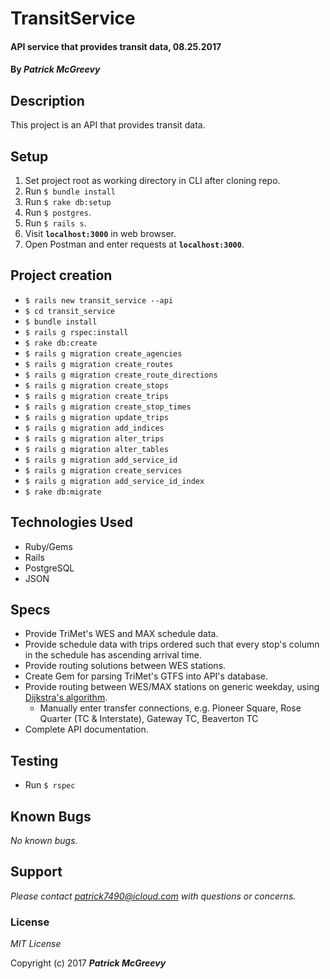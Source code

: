 # TransitService

#### API service that provides transit data, 08.25.2017

#### By _**Patrick McGreevy**_

## Description
This project is an API that provides transit data.


## Setup
1. Set project root as working directory in CLI after cloning repo.
2. Run `$ bundle install`
3. Run `$ rake db:setup`
4. Run `$ postgres`.
5. Run `$ rails s`.
6. Visit **`localhost:3000`**  in web browser.
7. Open Postman and enter requests at **`localhost:3000`**.


## Project creation

* `$ rails new transit_service --api`
* `$ cd transit_service`
* `$ bundle install`
* `$ rails g rspec:install`
* `$ rake db:create`
* `$ rails g migration create_agencies`
* `$ rails g migration create_routes`
* `$ rails g migration create_route_directions`
* `$ rails g migration create_stops`
* `$ rails g migration create_trips`
* `$ rails g migration create_stop_times`
* `$ rails g migration update_trips`
* `$ rails g migration add_indices`
* `$ rails g migration alter_trips`
* `$ rails g migration alter_tables`
* `$ rails g migration add_service_id`
* `$ rails g migration create_services`
* `$ rails g migration add_service_id_index`
* `$ rake db:migrate`



## Technologies Used

* Ruby/Gems
* Rails
* PostgreSQL
* JSON


## Specs

* Provide TriMet's WES and MAX schedule data.
* Provide schedule data with trips ordered such that every stop's column in the schedule has ascending arrival time.
* Provide routing solutions between WES stations.
* Create Gem for parsing TriMet's GTFS into API's database.
* Provide routing between WES/MAX stations on generic weekday, using [Dijkstra's algorithm](https://en.wikipedia.org/wiki/Dijkstra%27s_algorithm).
  * Manually enter transfer connections, e.g. Pioneer Square, Rose Quarter (TC & Interstate), Gateway TC, Beaverton TC
* Complete API documentation.



## Testing

* Run `$ rspec`


## Known Bugs

_No known bugs._

## Support
_Please contact patrick7490@icloud.com with questions or concerns._


### License

*MIT License*

Copyright (c) 2017 _**Patrick McGreevy**_
